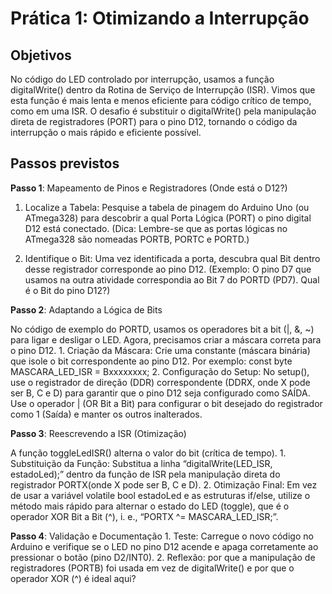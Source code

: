 # Prática 1: Otimizando a Interrupção

## Objetivos

No código do LED controlado por interrupção, usamos a função digitalWrite() dentro da Rotina de Serviço de Interrupção (ISR). Vimos que esta função é mais lenta e menos eficiente para código crítico de tempo, como em uma ISR. O desafio é substituir o digitalWrite() pela manipulação direta de registradores (PORT) para o pino D12, tornando o código da interrupção o mais rápido e eficiente possível.
    
## Passos previstos

**Passo 1**: Mapeamento de Pinos e Registradores (Onde está o D12?)
    
1. Localize a Tabela: Pesquise a tabela de pinagem do Arduino Uno (ou ATmega328) para descobrir a qual Porta Lógica (PORT) o pino digital D12 está conectado. (Dica: Lembre-se que as portas lógicas no ATmega328 são nomeadas PORTB, PORTC e PORTD.)
        
2. Identifique o Bit: Uma vez identificada a porta, descubra qual Bit dentro desse registrador corresponde ao pino D12. (Exemplo: O pino D7 que usamos na outra atividade correspondia ao Bit 7 do PORTD (PD7). Qual é o Bit do pino D12?)
        
**Passo 2**: Adaptando a Lógica de Bits

No código de exemplo do PORTD, usamos os operadores bit a bit (|, &, ~) para ligar e desligar o LED. Agora, precisamos criar a máscara correta para o pino D12.
    1. Criação da Máscara: Crie uma constante (máscara binária) que isole o bit correspondente ao pino D12. Por exemplo:
        const byte MASCARA_LED_ISR = Bxxxxxxxx;
    2. Configuração do Setup: No setup(), use o registrador de direção (DDR) correspondente (DDRX, onde X pode ser B, C e D) para garantir que o pino D12 seja configurado como SAÍDA. Use o operador | (OR Bit a Bit) para configurar o bit desejado do registrador como 1 (Saída) e manter os outros inalterados.
        
**Passo 3**: Reescrevendo a ISR (Otimização)

A função toggleLedISR() alterna o valor do bit (crítica de tempo).
    1. Substituição da Função: Substitua a linha “digitalWrite(LED_ISR, estadoLed);” dentro da função de ISR pela manipulação direta do registrador PORTX(onde X pode ser B, C e D).
    2. Otimização Final: Em vez de usar a variável volatile bool estadoLed e as estruturas if/else, utilize o método mais rápido para alternar o estado do LED (toggle), que é o operador XOR Bit a Bit (^), i. e., “PORTX ^= MASCARA_LED_ISR;”.
    
**Passo 4**: Validação e Documentação
    1. Teste: Carregue o novo código no Arduino e verifique se o LED no pino D12 acende e apaga corretamente ao pressionar o botão (pino D2/INT0).
    2. Reflexão: por que a manipulação de registradores (PORTB) foi usada em vez de digitalWrite() e por que o operador XOR (^) é ideal aqui?
